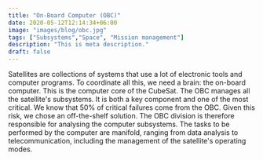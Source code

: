 ```yaml
---
title: "On-Board Computer (OBC)"
date: 2020-05-12T12:14:34+06:00
image: "images/blog/obc.jpg"
tags: ["Subsystems","Space", "Mission management"]
description: "This is meta description."
draft: false
---
```


Satellites are collections of systems that use a lot of electronic tools and computer programs. To coordinate all this, we need a brain: the on-board computer. This is the computer core of the CubeSat. The OBC manages all the satellite's subsystems. It is both a key component and one of the most critical. We know that 50% of critical failures come from the OBC. Given this risk, we chose an off-the-shelf solution. The OBC division is therefore responsible for analysing the computer subsystems. The tasks to be performed by the computer are manifold, ranging from data analysis to telecommunication, including the management of the satellite's operating modes.


